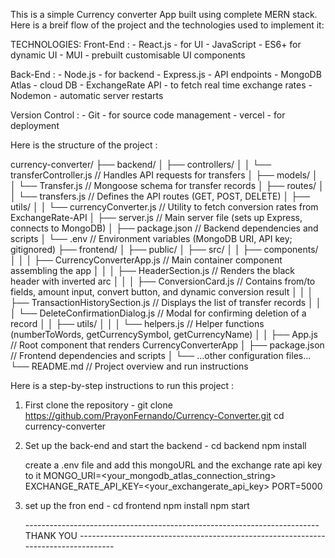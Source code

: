 This is a simple Currency converter App built using complete MERN stack. Here is a breif flow of the project and the technologies used to implement it:

TECHNOLOGIES:
  Front-End :
         - React.js - for UI
         - JavaScript - ES6+ for dynamic UI
         - MUI - prebuilt customisable UI components

  Back-End :
        - Node.js - for backend
        - Express.js - API endpoints
        - MongoDB Atlas - cloud DB
        - ExchangeRate API - to fetch real time exchange rates
        - Nodemon - automatic server restarts

  Version Control :
        - Git - for source code management
        - vercel - for deployment


Here is the structure of the project :

currency-converter/
├── backend/
│   ├── controllers/
│   │   └── transferController.js       // Handles API requests for transfers
│   ├── models/
│   │   └── Transfer.js                 // Mongoose schema for transfer records
│   ├── routes/
│   │   └── transfers.js                // Defines the API routes (GET, POST, DELETE)
│   ├── utils/
│   │   └── currencyConverter.js        // Utility to fetch conversion rates from ExchangeRate-API
│   ├── server.js                       // Main server file (sets up Express, connects to MongoDB)
│   ├── package.json                    // Backend dependencies and scripts
│   └── .env                            // Environment variables (MongoDB URI, API key; gitignored)
├── frontend/
│   ├── public/
│   ├── src/
│   │   ├── components/
│   │   │   ├── CurrencyConverterApp.js  // Main container component assembling the app
│   │   │   ├── HeaderSection.js         // Renders the black header with inverted arc
│   │   │   ├── ConversionCard.js        // Contains from/to fields, amount input, convert button, and dynamic conversion result
│   │   │   ├── TransactionHistorySection.js  // Displays the list of transfer records
│   │   │   └── DeleteConfirmationDialog.js     // Modal for confirming deletion of a record
│   │   ├── utils/
│   │   │   └── helpers.js               // Helper functions (numberToWords, getCurrencySymbol, getCurrencyName)
│   │   ├── App.js                       // Root component that renders CurrencyConverterApp
│   ├── package.json                     // Frontend dependencies and scripts
│   └── ...other configuration files...                          
└── README.md                            // Project overview and run instructions




Here is a step-by-step instructions to run this project :

1) First clone the repository - 
      git clone https://github.com/PrayonFernando/Currency-Converter.git
      cd currency-converter

2) Set up the back-end and start the backend -
       cd backend
       npm install

   create a .env file and add this mongoURL and the exchange rate api key to it
       MONGO_URI=<your_mongodb_atlas_connection_string>
       EXCHANGE_RATE_API_KEY=<your_exchangerate_api_key>
       PORT=5000

3) set up the fron end -
        cd frontend
        npm install
        npm start





   ------------------------------------------------------------------------- THANK YOU -----------------------------------------------------------------------------------

